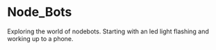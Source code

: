 # Node_Bots
Exploring the world of nodebots. Starting with an led light flashing and working up to a phone.
